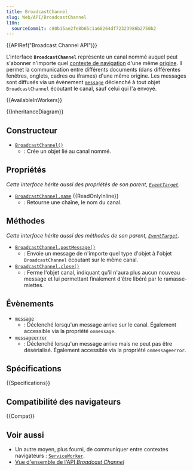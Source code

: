 ```yaml
---
title: BroadcastChannel
slug: Web/API/BroadcastChannel
l10n:
  sourceCommit: c80b15ae2fe8b65c1a68264df72323986b2750b2
---
```


{{APIRef("Broadcast Channel API")}}

L'interface **`BroadcastChannel`** représente un canal nommé auquel peut s'abonner n'importe quel [contexte de navigation](/fr/docs/Glossary/Browsing_context) d'une même [origine](/fr/docs/Glossary/Origin). Il permet la communication entre différents documents (dans différentes fenêtres, onglets, cadres ou iframes) d'une même origine. Les messages sont diffusés via un évènement [`message`](/fr/docs/Web/API/BroadcastChannel/message_event) déclenché à tout objet `BroadcastChannel` écoutant le canal, sauf celui qui l'a envoyé.

{{AvailableInWorkers}}

{{InheritanceDiagram}}

## Constructeur

- [`BroadcastChannel()`](/fr/docs/Web/API/BroadcastChannel/BroadcastChannel)
  - : Crée un objet lié au canal nommé.

## Propriétés

_Cette interface hérite aussi des propriétés de son parent, [`EventTarget`](/fr/docs/Web/API/EventTarget)._

- [`BroadcastChannel.name`](/fr/docs/Web/API/BroadcastChannel/name) {{ReadOnlyInline}}
  - : Retourne une chaîne, le nom du canal.

## Méthodes

_Cette interface hérite aussi des méthodes de son parent, [`EventTarget`](/fr/docs/Web/API/EventTarget)._

- [`BroadcastChannel.postMessage()`](/fr/docs/Web/API/BroadcastChannel/postMessage)
  - : Envoie un message de n'importe quel type d'objet à l'objet `BroadcastChannel` écoutant sur le même canal.
- [`BroadcastChannel.close()`](/fr/docs/Web/API/BroadcastChannel/close)
  - : Ferme l'objet canal, indiquant qu'il n'aura plus aucun nouveau message et lui permettant finalement d'être libéré par le ramasse-miettes.

## Évènements

- [`message`](/fr/docs/Web/API/BroadcastChannel/message_event)
  - : Déclenché lorsqu'un message arrive sur le canal.
    Également accessible via la propriété `onmessage`.
- [`messageerror`](/fr/docs/Web/API/BroadcastChannel/messageerror_event)
  - : Déclenché lorsqu'un message arrive mais ne peut pas être désérialisé. Également accessible via la propriété `onmessageerror`.

## Spécifications

{{Specifications}}

## Compatibilité des navigateurs

{{Compat}}

## Voir aussi

- Un autre moyen, plus fourni, de communiquer entre contextes navigateurs&nbsp;: [`ServiceWorker`](/fr/docs/Web/API/ServiceWorker).
- [Vue d'ensemble de l'API <i lang="en">Broadcast Channel</i>](/fr/docs/Web/API/Broadcast_Channel_API)
